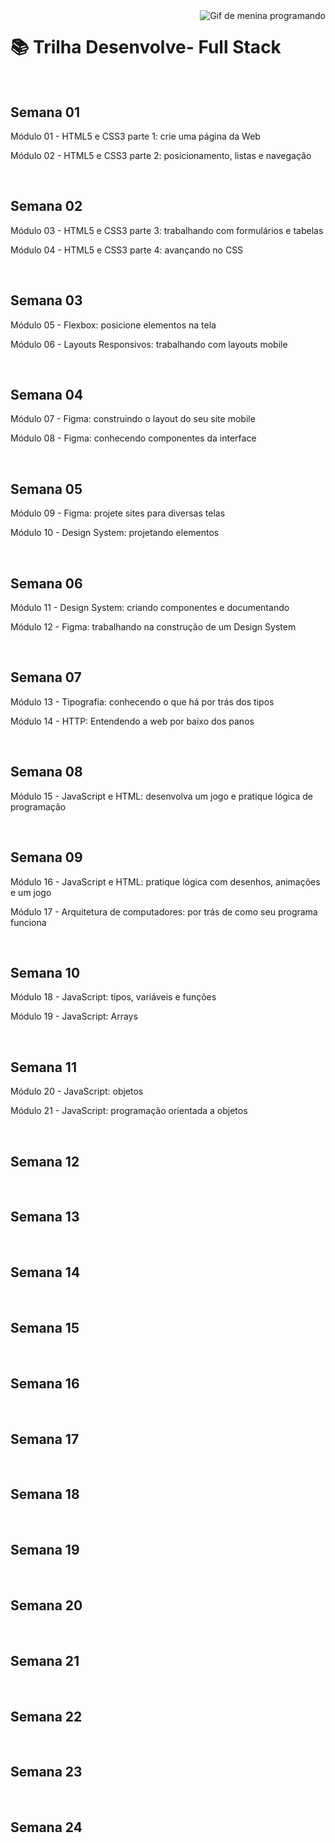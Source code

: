<img align="right" src="https://media.tenor.com/1c0iS_GQ5EoAAAAM/bare-tree-media-btm.gif" alt="Gif de menina programando">

# 📚 Trilha Desenvolve- Full Stack <br><br>

<h2>Semana 01</h2>
<p>Módulo 01 - HTML5 e CSS3 parte 1: crie uma página da Web</p>
<p>Módulo 02 - HTML5 e CSS3 parte 2: posicionamento, listas e navegação</p><br>

<h2>Semana 02</h2>
<p>Módulo 03 - HTML5 e CSS3 parte 3: trabalhando com formulários e tabelas</p> 
<p>Módulo 04 - HTML5 e CSS3 parte 4: avançando no CSS</p><br>

<h2>Semana 03</h2>
<p>Módulo 05 - Flexbox: posicione elementos na tela</p>
<p>Módulo 06 - Layouts Responsivos: trabalhando com layouts mobile</p><br>

<h2>Semana 04</h2>
<p>Módulo 07 - Figma: construindo o layout do seu site mobile</p>
<p>Módulo 08 - Figma: conhecendo componentes da interface </p><br>

<h2>Semana 05</h2>
<p>Módulo 09 - Figma: projete sites para diversas telas</p>
<p>Módulo 10 - Design System: projetando elementos</p><br>

<h2>Semana 06</h2>
<p>Módulo 11 - Design System: criando componentes e documentando</p>
<p>Módulo 12 - Figma: trabalhando na construção de um Design System</p><br>

<h2>Semana 07</h2>
<p>Módulo 13 - Tipografia: conhecendo o que há por trás dos tipos</p>
<p>Módulo 14 - HTTP: Entendendo a web por baixo dos panos</p><br>

<h2>Semana 08</h2>
<p>Módulo 15 - JavaScript e HTML: desenvolva um jogo e pratique lógica de programação</p><br>

<h2>Semana 09</h2>
<p>Módulo 16 - JavaScript e HTML: pratique lógica com desenhos, animações e um jogo</p>
<p>Módulo 17 - Arquitetura de computadores: por trás de como seu programa funciona</p><br>

<h2>Semana 10</h2>
<p>Módulo 18 - JavaScript: tipos, variáveis e funções</p>
<p>Módulo 19 - JavaScript: Arrays</p><br>

<h2>Semana 11</h2>
<p>Módulo 20 - JavaScript: objetos</p>
<p>Módulo 21 - JavaScript: programação orientada a objetos</p><br>

<h2>Semana 12</h2>
<p> </p>
<p> </p><br>

<h2>Semana 13</h2>
<p> </p>
<p></p><br>

<h2>Semana 14</h2>
<p> </p>
<p> </p><br>

<h2>Semana 15</h2>
<p> </p>
<p> </p><br>

<h2>Semana 16</h2>
<p> </p>
<p> </p><br>

<h2>Semana 17</h2>
<p> </p>
<p> </p><br>

<h2>Semana 18</h2>
<p> </p>
<p> </p><br>

<h2>Semana 19</h2>
<p> </p>
<p> </p><br>

<h2>Semana 20</h2>
<p> </p>
<p> </p><br>

<h2>Semana 21</h2>
<p> </p>
<p> </p><br>

<h2>Semana 22</h2>
<p> </p>
<p> </p><br>

<h2>Semana 23</h2>
<p> </p>
<p> </p><br>

<h2>Semana 24</h2>
<p> </p>
<p> </p><br>
